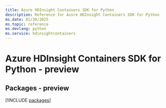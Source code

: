 ```yaml
---
title: Azure HDInsight Containers SDK for Python
description: Reference for Azure HDInsight Containers SDK for Python
ms.date: 01/30/2025
ms.topic: reference
ms.devlang: python
ms.service: hdinsightcontainers
---
```

# Azure HDInsight Containers SDK for Python - preview
## Packages - preview
[!INCLUDE [packages](hdinsight-containers-index.md)]